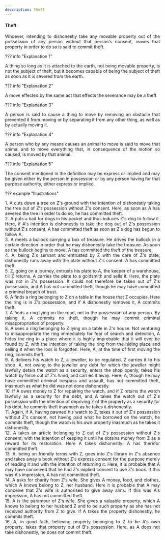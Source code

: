 ```yaml
---
description: Theft
---
```


#### Theft
<div style="text-align: justify">

Whoever, intending to dishonestly take any movable property out of the possession of any person without that person's consent, moves that property in order to do so is said to commit theft.

</div>

??? info "Explanation 1"
    <div style="text-align: justify"> A thing so long as it is attached to the earth, not being movable property, is not the subject of theft, but it becomes capable of being the subject of theft as soon as it is severed from the earth.

??? info "Explanation 2"
    <div style="text-align: justify"> A move effected by the same act that effects the severance may be a theft.

??? info "Explanation 3"
    <div style="text-align: justify"> A person is said to cause a thing to move by removing an obstacle that prevented it from moving or by separating it from any other thing, as well as by actually moving it.

??? info "Explanation 4"
    <div style="text-align: justify"> A person who by any means causes an animal to move is said to move that animal and to move everything that, in consequence of the motion so caused, is moved by that animal.

??? info "Explanation 5"
    <div style="text-align: justify"> The consent mentioned in the definition may be express or implied and may be given either by the person in possession or by any person having for that purpose authority, either express or implied.

??? example "Illustrations"
    <div style="text-align: justify"> 1. A cuts down a tree on Z's ground with the intention of dishonestly taking the tree out of Z's possession without Z's consent. Here, as soon as A has severed the tree in order to do so, he has committed theft.
    <div style="text-align: justify"> 2. A puts a bait for dogs in his pocket and thus induces Z's dog to follow it. Here, if A's intention is dishonestly to take the dog out of Z's possession without Z's consent, A has committed theft as soon as Z's dog has begun to follow A.
    <div style="text-align: justify"> 3. A meets a bullock carrying a box of treasure. He drives the bullock in a certain direction in order that he may dishonestly take the treasure. As soon as the bullock begins to move, A has committed the theft of the treasure.
    <div style="text-align: justify"> 4. A, being Z's servant and entrusted by Z with the care of Z's plate, dishonestly runs away with the plate without Z's consent. A has committed theft.
    <div style="text-align: justify"> 5. Z, going on a journey, entrusts his plate to A, the keeper of a warehouse, till Z returns. A carries the plate to a goldsmith and sells it. Here, the plate was not in Z's possession. It could not therefore be taken out of Z's possession, and A has not committed theft, though he may have committed a criminal breach of trust.
    <div style="text-align: justify"> 6. A finds a ring belonging to Z on a table in the house that Z occupies. Here the ring is in Z's possession, and if A dishonestly removes it, A commits theft.
    <div style="text-align: justify"> 7. A finds a ring lying on the road, not in the possession of any person. By taking it, A commits no theft, though he may commit criminal misappropriation of property.
    <div style="text-align: justify"> 8. A sees a ring belonging to Z lying on a table in Z's house. Not venturing to misappropriate the ring immediately for fear of search and detection, A hides the ring in a place where it is highly improbable that it will ever be found by Z, with the intention of taking the ring from the hiding place and selling it when the loss is forgotten. Here, A, at the time of first moving the ring, commits theft.
    <div style="text-align: justify"> 9. A delivers his watch to Z, a jeweller, to be regulated. Z carries it to his shop. A, not owing to the jeweller any debt for which the jeweller might lawfully detain the watch as a security, enters the shop openly, takes his watch by force out of Z's hand, and carries it away. Here, A, though he may have committed criminal trespass and assault, has not committed theft, inasmuch as what he did was not done dishonestly.
    <div style="text-align: justify"> 10. If A owes money to Z for repairing the watch, and if Z retains the watch lawfully as a security for the debt, and A takes the watch out of Z's possession with the intention of depriving Z of the property as a security for his debt, he commits theft inasmuch as he takes it dishonestly.
    <div style="text-align: justify"> 11. Again, if A, having pawned his watch to Z, takes it out of Z's possession without Z's consent, not having paid what he borrowed on the watch, he commits theft, though the watch is his own property inasmuch as he takes it dishonestly.
    <div style="text-align: justify"> 12. A takes an article belonging to Z out of Z's possession without Z's consent, with the intention of keeping it until he obtains money from Z as a reward for its restoration. Here A takes dishonestly; A has therefor committed theft.
    <div style="text-align: justify"> 13. A, being on friendly terms with Z, goes into Z's library in Z's absence and takes away a book without Z's express consent for the purpose merely of reading it and with the intention of returning it. Here, it is probable that A may have conceived that he had Z's implied consent to use Z's book. If this was A's impression, A has not committed theft.
    <div style="text-align: justify"> 14. A asks for charity from Z's wife. She gives A money, food, and clothes, which A knows belong to Z, her husband. Here it is probable that A may conceive that Z's wife is authorised to give away alms. If this was A's impression, A has not committed theft.
    <div style="text-align: justify"> 15. A is the paramour of Z's wife. She gives a valuable property, which A knows to belong to her husband Z and to be such property as she has not received authority from Z to give. If A takes the property dishonestly, he commits theft.
    <div style="text-align: justify"> 16. A, in good faith, believing property belonging to Z to be A's own property, takes that property out of B's possession. Here, as A does not take dishonestly, he does not commit theft.
